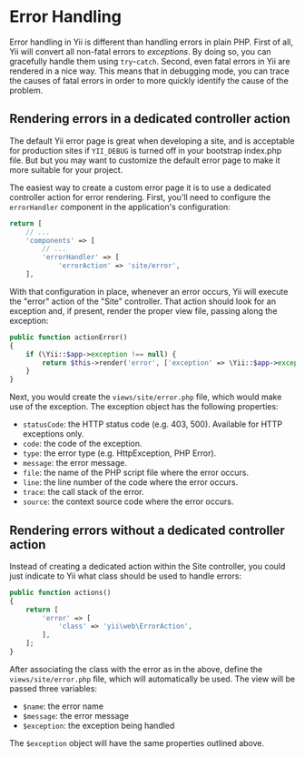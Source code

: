 Error Handling
==============

Error handling in Yii is different than handling errors in plain PHP. First of all, Yii will convert all non-fatal errors
to *exceptions*. By doing so, you can gracefully handle them using `try`-`catch`. Second, even fatal errors in Yii are
rendered in a nice way. This means that in debugging mode, you can trace the causes of fatal errors in order to more quickly
identify the cause of the problem.

Rendering errors in a dedicated controller action
-------------------------------------------------

The default Yii error page is great when developing a site, and is acceptable for production sites if `YII_DEBUG`
is turned off in your bootstrap index.php file. But but you may want to customize the default error page to make it
more suitable for your project.

The easiest way to create a custom error page it is to use a dedicated controller action for error rendering. First,
you'll need to configure the `errorHandler` component in the application's configuration:

```php
return [
    // ...
    'components' => [
        // ...
        'errorHandler' => [
            'errorAction' => 'site/error',
    ],
```

With that configuration in place, whenever an error occurs, Yii will execute the "error" action of the "Site" controller.
That action should look for an exception and, if present, render the proper view file, passing along the exception:

```php
public function actionError()
{
    if (\Yii::$app->exception !== null) {
        return $this->render('error', ['exception' => \Yii::$app->exception]);
    }
}
```

Next, you would create the `views/site/error.php` file, which would make use of the exception. The exception object has
the following properties:

- `statusCode`: the HTTP status code (e.g. 403, 500). Available for HTTP exceptions only.
- `code`: the code of the exception.
- `type`: the error type (e.g. HttpException, PHP Error).
- `message`: the error message.
- `file`: the name of the PHP script file where the error occurs.
- `line`: the line number of the code where the error occurs.
- `trace`: the call stack of the error.
- `source`: the context source code where the error occurs.

Rendering errors without a dedicated controller action
------------------------------------------------------

Instead of creating a dedicated action within the Site controller, you could just indicate to Yii what class should
be used to handle errors:

```php
public function actions()
{
    return [
        'error' => [
            'class' => 'yii\web\ErrorAction',
        ],
    ];
}
```

After associating the class with the error as in the above, define the `views/site/error.php` file, which will
automatically be used. The view will be passed three variables:

- `$name`: the error name
- `$message`: the error message
- `$exception`: the exception being handled

The `$exception` object will have the same properties outlined above.

